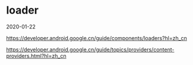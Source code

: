 # loader
2020-01-22

https://developer.android.google.cn/guide/components/loaders?hl=zh_cn

https://developer.android.google.cn/guide/topics/providers/content-providers.html?hl=zh_cn